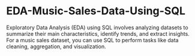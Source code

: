 # EDA-Music-Sales-Data-Using-SQL
Exploratory Data Analysis (EDA) using SQL involves analyzing datasets to summarize their main characteristics, identify trends, and extract insights. For a music sales dataset, you can use SQL to perform tasks like data cleaning, aggregation, and visualization.
